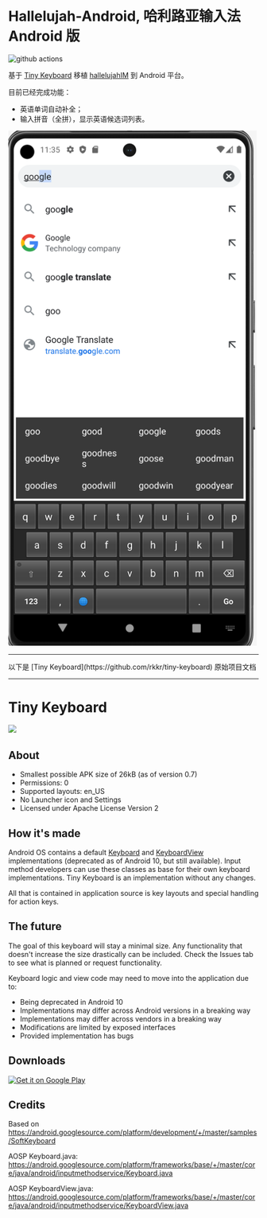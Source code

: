 # Hallelujah-Android, 哈利路亚输入法 Android 版
![github actions](https://github.com/dongyuwei/Hallelujah-Android/actions/workflows/android.yml/badge.svg)

基于 [Tiny Keyboard](https://github.com/rkkr/tiny-keyboard) 移植 [hallelujahIM](https://github.com/dongyuwei/hallelujahIM) 到 Android 平台。

目前已经完成功能：
- 英语单词自动补全；
- 输入拼音（全拼），显示英语候选词列表。

<img src="images/him.jpg" width="500"/>

<hr>
以下是 [Tiny Keyboard](https://github.com/rkkr/tiny-keyboard) 原始项目文档
<hr>

# Tiny Keyboard

<img src="images/keyboard.png" width="500"/>

## About

- Smallest possible APK size of 26kB (as of version 0.7)
- Permissions: 0
- Supported layouts: en_US
- No Launcher icon and Settings
- Licensed under Apache License Version 2

## How it's made

Android OS contains a default [Keyboard](https://developer.android.com/reference/android/inputmethodservice/Keyboard) and [KeyboardView](https://developer.android.com/reference/android/inputmethodservice/KeyboardView) implementations (deprecated as of Android 10, but still available). Input method developers can use these classes as base for their own keyboard implementations. Tiny Keyboard is an implementation without any changes.

All that is contained in application source is key layouts and special handling for action keys.

## The future

The goal of this keyboard will stay a minimal size. Any functionality that doesn't increase the size drastically can be included. Check the Issues tab to see what is planned or request functionality.

Keyboard logic and view code may need to move into the application due to:

- Being deprecated in Android 10
- Implementations may differ across Android versions in a breaking way
- Implementations may differ across vendors in a breaking way
- Modifications are limited by exposed interfaces
- Provided implementation has bugs

## Downloads

[<img src="https://play.google.com/intl/en_us/badges/images/generic/en-play-badge.png"
      alt="Get it on Google Play"
      height="80">](https://play.google.com/store/apps/details?id=rkr.tinykeyboard.inputmethod)

## Credits

Based on https://android.googlesource.com/platform/development/+/master/samples/SoftKeyboard

AOSP Keyboard.java: https://android.googlesource.com/platform/frameworks/base/+/master/core/java/android/inputmethodservice/Keyboard.java

AOSP KeyboardView.java: https://android.googlesource.com/platform/frameworks/base/+/master/core/java/android/inputmethodservice/KeyboardView.java

